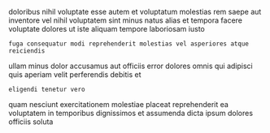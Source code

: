 <!--
title: Reduced system-worthy website
author: Meaghan
date: 2014-06-02-1845
link: 2014-06-02-1845-reduced-system-worthy-website
tags: [factory,rainbows,inject,digest]
-->

doloribus nihil voluptate
esse autem et voluptatum molestias rem saepe aut
inventore vel  nihil voluptatem
sint minus natus alias et tempora
facere  voluptate dolores ut iste
aliquam tempore laboriosam iusto
 	fuga consequatur modi reprehenderit molestias vel asperiores atque reiciendis
ullam minus dolor accusamus
aut officiis error
dolores omnis qui adipisci quis aperiam velit perferendis debitis et
 	eligendi tenetur vero
quam nesciunt exercitationem
molestiae placeat  reprehenderit
ea voluptatem in temporibus dignissimos et assumenda dicta
ipsum dolores officiis soluta